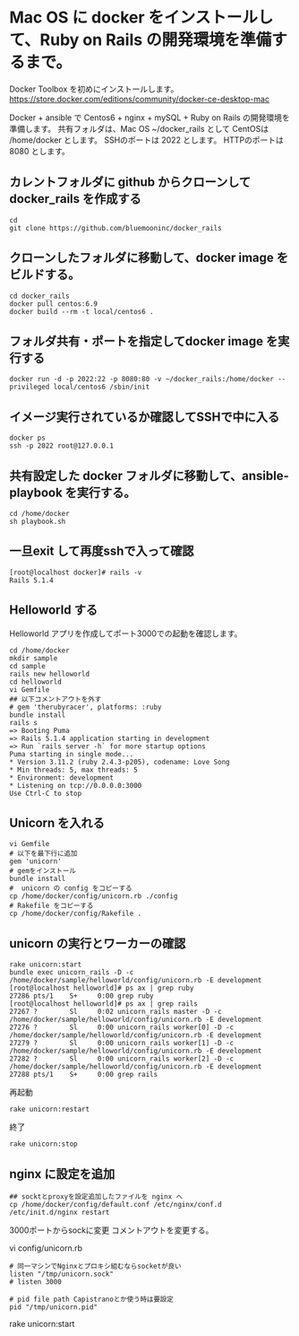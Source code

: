 # Mac OS に docker をインストールして、Ruby on Rails の開発環境を準備するまで。

Docker Toolbox を初めにインストールします。
https://store.docker.com/editions/community/docker-ce-desktop-mac

Docker + ansible で Centos6  + nginx + mySQL + Ruby on Rails の開発環境を準備します。
共有フォルダは、Mac OS ~/docker_rails として CentOSは /home/docker とします。
SSHのポートは 2022 とします。
HTTPのポートは 8080 とします。

## カレントフォルダに github からクローンして docker_rails を作成する

```
cd
git clone https://github.com/bluemooninc/docker_rails
```

## クローンしたフォルダに移動して、docker image をビルドする。

```
cd docker_rails
docker pull centos:6.9
docker build --rm -t local/centos6 .
```

## フォルダ共有・ポートを指定してdocker image を実行する

```
docker run -d -p 2022:22 -p 8080:80 -v ~/docker_rails:/home/docker --privileged local/centos6 /sbin/init
```

## イメージ実行されているか確認してSSHで中に入る

```
docker ps
ssh -p 2022 root@127.0.0.1
```

## 共有設定した docker フォルダに移動して、ansible-playbook を実行する。

```
cd /home/docker
sh playbook.sh
```

## 一旦exit して再度sshで入って確認

```
[root@localhost docker]# rails -v
Rails 5.1.4
```

## Helloworld する

Helloworld アプリを作成してポート3000での起動を確認します。

```
cd /home/docker
mkdir sample
cd sample
rails new helloworld
cd helloworld
vi Gemfile
## 以下コメントアウトを外す
# gem 'therubyracer', platforms: :ruby
bundle install
rails s
=> Booting Puma
=> Rails 5.1.4 application starting in development
=> Run `rails server -h` for more startup options
Puma starting in single mode...
* Version 3.11.2 (ruby 2.4.3-p205), codename: Love Song
* Min threads: 5, max threads: 5
* Environment: development
* Listening on tcp://0.0.0.0:3000
Use Ctrl-C to stop
```

## Unicorn を入れる

```
vi Gemfile
# 以下を最下行に追加
gem 'unicorn'
# gemをインストール
bundle install
#  unicorn の config をコピーする
cp /home/docker/config/unicorn.rb ./config
# Rakefile をコピーする
cp /home/docker/config/Rakefile .
```

## unicorn の実行とワーカーの確認


```
rake unicorn:start
bundle exec unicorn_rails -D -c /home/docker/sample/helloworld/config/unicorn.rb -E development
[root@localhost helloworld]# ps ax | grep ruby
27286 pts/1    S+     0:00 grep ruby
[root@localhost helloworld]# ps ax | grep rails
27267 ?        Sl     0:02 unicorn_rails master -D -c /home/docker/sample/helloworld/config/unicorn.rb -E development
27276 ?        Sl     0:00 unicorn_rails worker[0] -D -c /home/docker/sample/helloworld/config/unicorn.rb -E development
27279 ?        Sl     0:00 unicorn_rails worker[1] -D -c /home/docker/sample/helloworld/config/unicorn.rb -E development
27282 ?        Sl     0:00 unicorn_rails worker[2] -D -c /home/docker/sample/helloworld/config/unicorn.rb -E development
27288 pts/1    S+     0:00 grep rails
```

再起動

```
rake unicorn:restart
```

終了

```
rake unicorn:stop
```

## nginx に設定を追加

```
## socktとproxyを設定追加したファイルを nginx へ
cp /home/docker/config/default.conf /etc/nginx/conf.d
/etc/init.d/nginx restart
```

3000ポートからsockに変更
コメントアウトを変更する。

vi config/unicorn.rb
```
# 同一マシンでNginxとプロキシ組むならsocketが良い
listen "/tmp/unicorn.sock"
# listen 3000

# pid file path Capistranoとか使う時は要設定
pid "/tmp/unicorn.pid"
```

rake unicorn:start